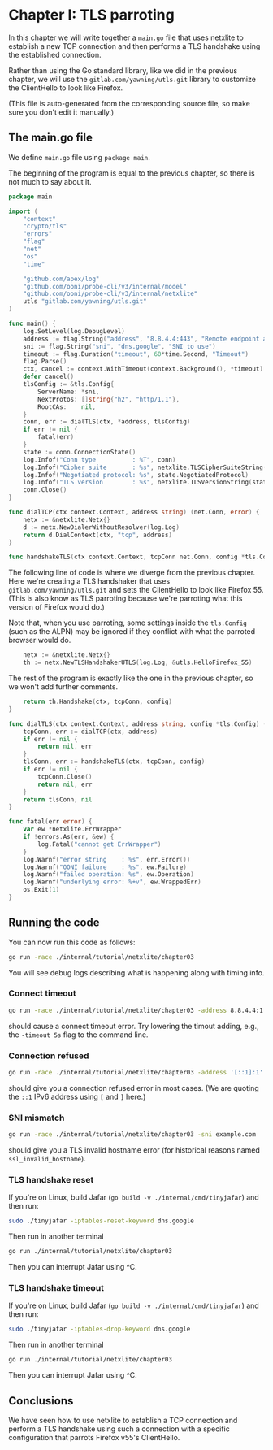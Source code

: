 
# Chapter I: TLS parroting

In this chapter we will write together a `main.go` file that
uses netxlite to establish a new TCP connection and then performs
a TLS handshake using the established connection.

Rather than using the Go standard library, like we did in the
previous chapter, we will use the `gitlab.com/yawning/utls.git`
library to customize the ClientHello to look like Firefox.

(This file is auto-generated from the corresponding source file,
so make sure you don't edit it manually.)

## The main.go file

We define `main.go` file using `package main`.

The beginning of the program is equal to the previous chapter,
so there is not much to say about it.

```Go
package main

import (
	"context"
	"crypto/tls"
	"errors"
	"flag"
	"net"
	"os"
	"time"

	"github.com/apex/log"
	"github.com/ooni/probe-cli/v3/internal/model"
	"github.com/ooni/probe-cli/v3/internal/netxlite"
	utls "gitlab.com/yawning/utls.git"
)

func main() {
	log.SetLevel(log.DebugLevel)
	address := flag.String("address", "8.8.4.4:443", "Remote endpoint address")
	sni := flag.String("sni", "dns.google", "SNI to use")
	timeout := flag.Duration("timeout", 60*time.Second, "Timeout")
	flag.Parse()
	ctx, cancel := context.WithTimeout(context.Background(), *timeout)
	defer cancel()
	tlsConfig := &tls.Config{
		ServerName: *sni,
		NextProtos: []string{"h2", "http/1.1"},
		RootCAs:    nil,
	}
	conn, err := dialTLS(ctx, *address, tlsConfig)
	if err != nil {
		fatal(err)
	}
	state := conn.ConnectionState()
	log.Infof("Conn type          : %T", conn)
	log.Infof("Cipher suite       : %s", netxlite.TLSCipherSuiteString(state.CipherSuite))
	log.Infof("Negotiated protocol: %s", state.NegotiatedProtocol)
	log.Infof("TLS version        : %s", netxlite.TLSVersionString(state.Version))
	conn.Close()
}

func dialTCP(ctx context.Context, address string) (net.Conn, error) {
	netx := &netxlite.Netx{}
	d := netx.NewDialerWithoutResolver(log.Log)
	return d.DialContext(ctx, "tcp", address)
}

func handshakeTLS(ctx context.Context, tcpConn net.Conn, config *tls.Config) (model.TLSConn, error) {
```

The following line of code is where we diverge from the
previous chapter. Here we're creating a TLS handshaker
that uses `gitlab.com/yawning/utls.git` and sets the
ClientHello to look like Firefox 55. (This is also
know as TLS parroting because we're parroting what this
version of Firefox would do.)

Note that, when you use parroting, some settings inside
the `tls.Config` (such as the ALPN) may be ignored
if they conflict with what the parroted browser would do.

```Go
	netx := &netxlite.Netx{}
	th := netx.NewTLSHandshakerUTLS(log.Log, &utls.HelloFirefox_55)
```

The rest of the program is exactly like the one in the
previous chapter, so we won't add further comments.

```Go
	return th.Handshake(ctx, tcpConn, config)
}

func dialTLS(ctx context.Context, address string, config *tls.Config) (model.TLSConn, error) {
	tcpConn, err := dialTCP(ctx, address)
	if err != nil {
		return nil, err
	}
	tlsConn, err := handshakeTLS(ctx, tcpConn, config)
	if err != nil {
		tcpConn.Close()
		return nil, err
	}
	return tlsConn, nil
}

func fatal(err error) {
	var ew *netxlite.ErrWrapper
	if !errors.As(err, &ew) {
		log.Fatal("cannot get ErrWrapper")
	}
	log.Warnf("error string    : %s", err.Error())
	log.Warnf("OONI failure    : %s", ew.Failure)
	log.Warnf("failed operation: %s", ew.Operation)
	log.Warnf("underlying error: %+v", ew.WrappedErr)
	os.Exit(1)
}

```

## Running the code

You can now run this code as follows:

```bash
go run -race ./internal/tutorial/netxlite/chapter03
```

You will see debug logs describing what is happening along with timing info.

### Connect timeout

```bash
go run -race ./internal/tutorial/netxlite/chapter03 -address 8.8.4.4:1
```

should cause a connect timeout error. Try lowering the timout adding, e.g.,
the `-timeout 5s` flag to the command line.

### Connection refused

```bash
go run -race ./internal/tutorial/netxlite/chapter03 -address '[::1]:1'
```

should give you a connection refused error in most cases. (We are quoting
the `::1` IPv6 address using `[` and `]` here.)

### SNI mismatch

```bash
go run -race ./internal/tutorial/netxlite/chapter03 -sni example.com
```

should give you a TLS invalid hostname error (for historical reasons
named `ssl_invalid_hostname`).

### TLS handshake reset

If you're on Linux, build Jafar (`go build -v ./internal/cmd/tinyjafar`)
and then run:

```bash
sudo ./tinyjafar -iptables-reset-keyword dns.google
```

Then run in another terminal

```bash
go run ./internal/tutorial/netxlite/chapter03
```

Then you can interrupt Jafar using ^C.

### TLS handshake timeout

If you're on Linux, build Jafar (`go build -v ./internal/cmd/tinyjafar`)
and then run:

```bash
sudo ./tinyjafar -iptables-drop-keyword dns.google
```

Then run in another terminal

```bash
go run ./internal/tutorial/netxlite/chapter03
```

Then you can interrupt Jafar using ^C.

## Conclusions

We have seen how to use netxlite to establish a TCP connection
and perform a TLS handshake using such a connection with a specific
configuration that parrots Firefox v55's ClientHello.
